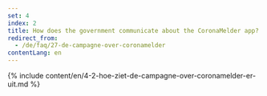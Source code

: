 ```yaml
---
set: 4
index: 2
title: How does the government communicate about the CoronaMelder app?
redirect_from: 
  - /de/faq/27-de-campagne-over-coronamelder
contentLang: en
---
```

{% include content/en/4-2-hoe-ziet-de-campagne-over-coronamelder-er-uit.md %}
